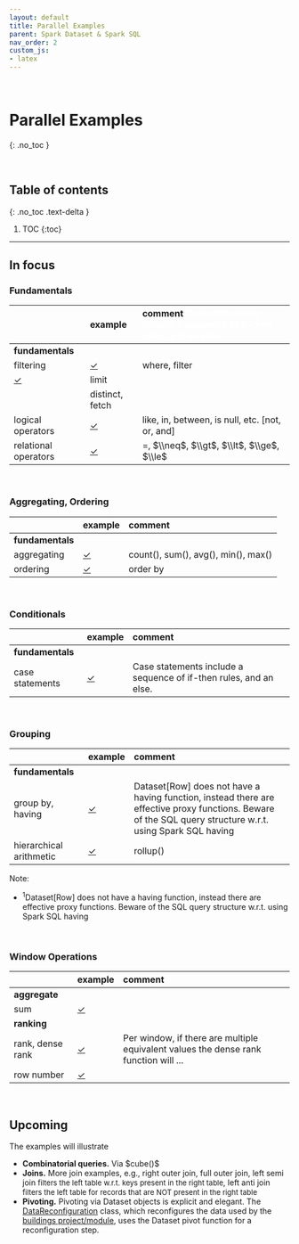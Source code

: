 ```yaml
---
layout: default
title: Parallel Examples
parent: Spark Dataset & Spark SQL
nav_order: 2
custom_js:
- latex
---
```


<br>

# Parallel Examples
{: .no_toc }

<br>

## Table of contents
{: .no_toc .text-delta }

1. TOC
{:toc}

---


## In focus

### Fundamentals

&nbsp; |example |comment <span style="color:white">Case statements include a sequence of if-then rules, and an else.</span>
:--- |:--- |:---
**fundamentals** | |
filtering |[$\checkmark$](https://github.com/briefings/buildings/blob/master/src/main/scala/com/grey/queries/FilteringOperators.scala) |where, filter
 |[$\checkmark$](https://github.com/briefings/buildings/blob/master/src/main/scala/com/grey/queries/FundamentalClauses.scala) |limit
 | |distinct, fetch
logical operators |[$\checkmark$](https://github.com/briefings/buildings/blob/master/src/main/scala/com/grey/queries/LogicalOperators.scala) |like, in, between, is null, etc. [not, or, and]
relational operators |[$\checkmark$](https://github.com/briefings/buildings/blob/master/src/main/scala/com/grey/queries/RelationalOperators.scala) |$=$, $\\neq$, $\\gt$, $\\lt$, $\\ge$, $\\le$

<br>

### Aggregating, Ordering

&nbsp; |example |comment
:--- |:--- |:---
**fundamentals** | |
aggregating |[$\checkmark$](https://github.com/briefings/stocks/blob/master/src/main/scala/com/grey/queries/Aggregating.scala) |count(), sum(), avg(), min(), max()
ordering|[$\checkmark$](https://github.com/briefings/buildings/blob/master/src/main/scala/com/grey/queries/FundamentalClauses.scala) |order by

<br>

### Conditionals

&nbsp; |example |comment
:--- |:--- |:---
**fundamentals** | |
case statements |[$\checkmark$](https://github.com/briefings/stocks/blob/master/src/main/scala/com/grey/queries/Conditionals.scala) |Case statements include a sequence of if-then rules, and an else.

<br>

### Grouping

&nbsp; |example |comment
:--- |:--- |:---
**fundamentals** | |
group by, having |[$\checkmark$](https://github.com/briefings/stocks/blob/master/src/main/scala/com/grey/queries/Grouping.scala) |Dataset[Row] does not have a having function, instead there are effective proxy functions. Beware of the SQL query structure w.r.t. using Spark SQL having
hierarchical arithmetic |[$\checkmark$](https://github.com/briefings/bikeshare/blob/master/src/main/scala/com/grey/queries/HierarchicalArithmetic.scala) |rollup()

Note:
* $^{1}$Dataset[Row] does not have a having function, instead there are effective proxy functions. Beware of the SQL query structure w.r.t. using Spark SQL having

<br>

### Window Operations

&nbsp; |example |comment
:--- |:--- |:---
**aggregate** | |
sum |[$\checkmark$](https://github.com/briefings/bikeshare/blob/master/src/main/scala/com/grey/queries/ContinuousArithmetic.scala) |
**ranking** | |
rank, dense rank |[$\checkmark$](https://github.com/briefings/bikeshare/blob/master/src/main/scala/com/grey/queries/RankingArithmetic.scala) |Per window, if there are multiple equivalent values the dense rank function will ...
row number |[$\checkmark$](https://github.com/briefings/bikeshare/blob/master/src/main/scala/com/grey/queries/NumberingArithmetic.scala) |

<br>

## Upcoming

<p>The examples will illustrate</p>

<ul>
  <li><b>Combinatorial queries.</b> Via $cube()$</li>
  <li><b>Joins.</b>  More join examples, e.g., right outer join, full outer join,  <span class="tooltip">left semi join
    <span class="tooltiptext" style="font-size: small">filters the left table w.r.t. keys present in the right table</span></span>,
    <span class="tooltip">left anti join <span class="tooltiptext" style="font-size: small">filters the left table for records
      that are NOT present in the right table</span> </span></li>
  <li><b>Pivoting.</b>  Pivoting via Dataset objects is explicit and elegant.  The
    <a href="https://github.com/briefings/buildings/blob/master/src/main/scala/com/grey/sources/DataReconfiguration.scala">DataReconfiguration</a>
    class, which reconfigures the data used by the <a href="https://github.com/briefings/buildings">buildings project/module</a>,
    uses the Dataset pivot function for a reconfiguration step.</li>
</ul>

